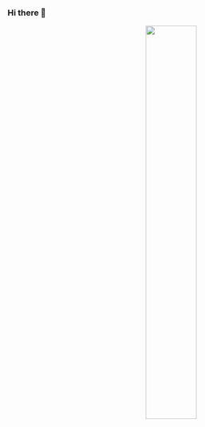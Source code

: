 ### Hi there 👋
<div>
  <a>
    <img align="right" src="https://github-readme-stats.vercel.app/api?username=philippj&show_icons=true" width="45%"/>
  </a>
</div>
